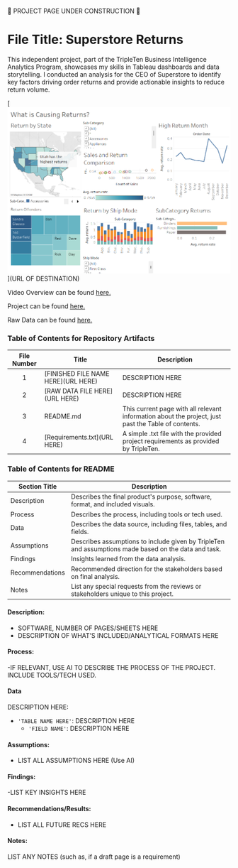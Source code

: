 🚧 PROJECT PAGE UNDER CONSTRUCTION 🚧

# File Title: Superstore Returns 

This independent project, part of the TripleTen Business Intelligence Analytics Program, showcases my skills in Tableau dashboards and data storytelling.
I conducted an analysis for the CEO of Superstore to identify key factors driving order returns and provide actionable insights to reduce return volume.


[<img src="https://github.com/SakinahJ/Data_Projects_TripleTen/blob/main/Images/sprint5dashboard.png" alt="First Sheet of Project**">](URL OF DESTINATION)

Video Overview can be found <a href='https://www.youtube.com/watch?v=CWi3l8SP6xs'><u>here</u>.</a>

Project can be found <a href='https://public.tableau.com/views/Sprint5ProjectEdited/Story1?:language=en-US&:sid=&:redirect=auth&:display_count=n&:origin=viz_share_link'><u>here</u>.</a>

Raw Data can be found <a href='URL HERE'><u>here</u>.</a>

### Table of Contents for Repository Artifacts
| File Number | Title | Description |
| :-----------: | ----------- |----------- |
| 1 | [FINISHED FILE NAME HERE](URL HERE) | DESCRIPTION HERE |
| 2 | [RAW DATA FILE HERE](URL HERE) | DESCRIPTION HERE |
| 3 | README.md | This current page with all relevant information about the project, just past the Table of contents. |
| 4 | [Requirements.txt](URL HERE) | A simple .txt file with the provided project requirements as provided by TripleTen. |

### Table of Contents for README
| Section Title | Description |
| ----------- |----------- |
| Description | Describes the final product's purpose, software, format, and included visuals. |
| Process | Describes the process, including tools or tech used. |
| Data | Describes the data source, including files, tables, and fields. |
| Assumptions | Describes assumptions to include given by TripleTen and assumptions made based on the data and task. |
| Findings | Insights learned from the data analysis. |
| Recommendations | Recommended direction for the stakeholders based on final analysis. |
| Notes | List any special requests from the reviews or stakeholders unique to this project. |

#### Description:
- SOFTWARE, NUMBER OF PAGES/SHEETS HERE
- DESCRIPTION OF WHAT’S INCLUDED/ANALYTICAL FORMATS HERE

#### Process:
-IF RELEVANT, USE AI TO DESCRIBE THE PROCESS OF THE PROJECT. INCLUDE TOOLS/TECH USED.

#### Data
DESCRIPTION HERE:
- `'TABLE NAME HERE'`: DESCRIPTION HERE
    - `'FIELD NAME'`: DESCRIPTION HERE

#### Assumptions:
- LIST ALL ASSUMPTIONS HERE (Use AI)


#### Findings:
-LIST KEY INSIGHTS HERE

#### Recommendations/Results:
- LIST ALL FUTURE RECS HERE

#### Notes:
LIST ANY NOTES (such as, if a draft page is a requirement)

